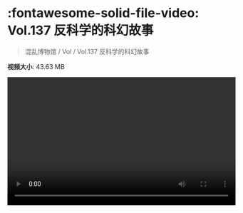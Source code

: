 # :fontawesome-solid-file-video: Vol.137 反科学的科幻故事

> 混乱博物馆 / Vol / Vol.137 反科学的科幻故事

**视频大小**: 43.63 MB

<video id="V-c9b3355c1bfc982ca9f7dc37b70c4b70" width="512" height="288" preload="none" playsinline webkit-playsinline></video>